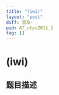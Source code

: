 ```yaml
---
title: "(iwi)"
layout: "post"
diff: 普及-
pid: AT_utpc2011_2
tag: []
---
```


# (iwi)

## 题目描述

[problemUrl]: https://atcoder.jp/contests/utpc2011/tasks/utpc2011_2



